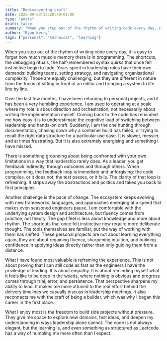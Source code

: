 ```yaml
---
title: "Rediscovering craft"
date: 2025-09-03T13:28:48+01:00
type: "posts"
draft: false
summary: "When you step out of the rhythm of writing code every day, it is easy to forget how much muscle memory there is in programming. The shortcuts, the debugging rituals, the half-remembered syntax quirks that once felt instinctive begin to fade. Years spent in leadership roles..."
author: "Ryan Kerry"
tags: ["personal", "technical", "learning"]
---
```


When you step out of the rhythm of writing code every day, it is easy to forget how much muscle memory there is in programming. The shortcuts, the debugging rituals, the half-remembered syntax quirks that once felt instinctive begin to fade. Years spent in leadership roles have their own demands: building teams, setting strategy, and navigating organisational complexity. Those are equally challenging, but they are different in nature from the focus of sitting in front of an editor and bringing a system to life line by line.

Over the last few months, I have been returning to personal projects, and it has been a very humbling experience. I am used to operating at a scale where my role is about direction and orchestration, not necessarily about writing the implementation myself. Coming back to the code has reminded me how easy it is to underestimate the cognitive load of switching between leadership and hands-on craft. Suddenly, I am the one hunting through documentation, chasing down why a container build has failed, or trying to recall the right data structure for a particular use case. It is slower, messier, and at times frustrating. But it is also extremely energising and something I have missed.

There is something grounding about being confronted with your own limitations in a way that leadership rarely does. As a leader, you get feedback indirectly, through outcomes and through others. When programming, the feedback loop is immediate and unforgiving: the code compiles, or it does not, the test passes, or it fails. The clarity of that loop is refreshing. It strips away the abstractions and politics and takes you back to first principles.

Another challenge is the pace of change. The ecosystem keeps evolving, with new frameworks, languages, and approaches emerging at a speed that makes even seasoned engineers pause. I am comfortable with the underlying system design and architecture, but fluency comes from practice, not theory. The gap I feel is less about knowledge and more about rhythm. The shortcuts that once felt instinctive now require more deliberate thought. The tools themselves are familiar, but the way of working with them has shifted. These personal projects are not about learning everything again, they are about regaining fluency, sharpening intuition, and building confidence in applying ideas directly rather than only guiding them from a distance.

What I have found most valuable is reframing the experience. This is not about proving that I can still code as fast as the engineers I have the priviledge of leading. It is about empathy. It is about reminding myself what it feels like to be deep in the weeds, where nothing is obvious and progress comes through trial, error, and persistence. That perspective sharpens my ability to lead. It makes me more attuned to the real effort behind the delivery timelines we casually discuss in leadership meetings. It also reconnects me with the craft of being a builder, which was why I began this career in the first place.

What I enjoy most is the freedom to build side projects without pressure. They give me space to explore new domains, test ideas, and deepen my understanding in ways leadership alone cannot. The code is not always elegant, but the learning is, and even something as structured as Leetcode has a way of humbling me more often than I expect.